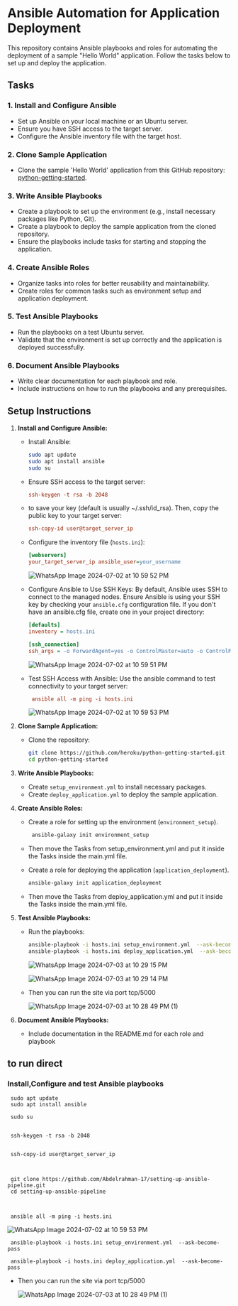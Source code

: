 
# Ansible Automation for Application Deployment

This repository contains Ansible playbooks and roles for automating the deployment of a sample "Hello World" application. Follow the tasks below to set up and deploy the application.

## Tasks

### 1. Install and Configure Ansible
- Set up Ansible on your local machine or an Ubuntu server.
- Ensure you have SSH access to the target server.
- Configure the Ansible inventory file with the target host.

### 2. Clone Sample Application
- Clone the sample 'Hello World' application from this GitHub repository: [python-getting-started](https://github.com/heroku/python-getting-started).

### 3. Write Ansible Playbooks
- Create a playbook to set up the environment (e.g., install necessary packages like Python, Git).
- Create a playbook to deploy the sample application from the cloned repository.
- Ensure the playbooks include tasks for starting and stopping the application.

### 4. Create Ansible Roles
- Organize tasks into roles for better reusability and maintainability.
- Create roles for common tasks such as environment setup and application deployment.

### 5. Test Ansible Playbooks
- Run the playbooks on a test Ubuntu server.
- Validate that the environment is set up correctly and the application is deployed successfully.

### 6. Document Ansible Playbooks
- Write clear documentation for each playbook and role.
- Include instructions on how to run the playbooks and any prerequisites.

## Setup Instructions

1. **Install and Configure Ansible:**
   - Install Ansible:
     ```bash
     sudo apt update
     sudo apt install ansible
     sudo su
     ```
   - Ensure SSH access to the target server:
     ```ini
     ssh-keygen -t rsa -b 2048
     ```
   - to save your key (default is usually ~/.ssh/id_rsa). Then, copy the public key to your target server:  
     ```ini
     ssh-copy-id user@target_server_ip
     ```
   - Configure the inventory file (`hosts.ini`):
     ```ini
     [webservers]
     your_target_server_ip ansible_user=your_username 
     ```
     ![WhatsApp Image 2024-07-02 at 10 59 52 PM](https://github.com/Abdelrahman-17/setting-up-ansible-pipeline/assets/83679041/c686b6a1-a24a-43a9-96a7-432e4adf6ed0)
   - Configure Ansible to Use SSH Keys:
       By default, Ansible uses SSH to connect to the managed nodes. Ensure Ansible is using your SSH key by checking your `ansible.cfg` configuration file. If you don't have an ansible.cfg file, create one in your project directory:

      ```ini
      [defaults]
      inventory = hosts.ini

      [ssh_connection]
      ssh_args = -o ForwardAgent=yes -o ControlMaster=auto -o ControlPersist=60s

     ```

     ![WhatsApp Image 2024-07-02 at 10 59 51 PM](https://github.com/Abdelrahman-17/setting-up-ansible-pipeline/assets/83679041/9da6b366-2f45-466f-b817-b81f590fac82)
   - Test SSH Access with Ansible:
     Use the ansible command to test connectivity to your target server:
     ```ini
      ansible all -m ping -i hosts.ini
     ```
     ![WhatsApp Image 2024-07-02 at 10 59 53 PM](https://github.com/Abdelrahman-17/setting-up-ansible-pipeline/assets/83679041/4ae1c5eb-3b23-4378-af66-0f6341762b2d)


2. **Clone Sample Application:**
   - Clone the repository:
     ```bash
     git clone https://github.com/heroku/python-getting-started.git
     cd python-getting-started
     ```

3. **Write Ansible Playbooks:**
   - Create `setup_environment.yml` to install necessary packages.
   - Create `deploy_application.yml` to deploy the sample application.

4. **Create Ansible Roles:**
   - Create a role for setting up the environment (`environment_setup`).
     ```bash
      ansible-galaxy init environment_setup

     ```
   - Then move the Tasks from setup_environment.yml and put it inside the Tasks inside the main.yml file.

    
   - Create a role for deploying the application (`application_deployment`).
      ```bash
      ansible-galaxy init application_deployment


     ```
      
   - Then move the Tasks from deploy_application.yml and put it inside the Tasks inside the main.yml file.



5. **Test Ansible Playbooks:**
   - Run the playbooks:
     ```bash
     ansible-playbook -i hosts.ini setup_environment.yml  --ask-become-pass
     ansible-playbook -i hosts.ini deploy_application.yml  --ask-become-pass
     ```

     ![WhatsApp Image 2024-07-03 at 10 29 15 PM](https://github.com/Abdelrahman-17/setting-up-ansible-pipeline/assets/83679041/2fb22f56-c582-4dcf-a9e0-c12160c1cd3e)


     ![WhatsApp Image 2024-07-03 at 10 29 14 PM](https://github.com/Abdelrahman-17/setting-up-ansible-pipeline/assets/83679041/be21b6a4-5774-4fc7-a0a4-b591e82103b8)


   - Then you can run the site via port tcp/5000 

     ![WhatsApp Image 2024-07-03 at 10 28 49 PM (1)](https://github.com/Abdelrahman-17/setting-up-ansible-pipeline/assets/83679041/750cdf0a-5c4e-428e-abac-196dea63a7b2)


6. **Document Ansible Playbooks:**
   - Include documentation in the README.md for each role and playbook




## to run direct

###  Install,Configure and test Ansible playbooks

    
     sudo apt update
     sudo apt install ansible

     sudo su
     

     ssh-keygen -t rsa -b 2048
     
    
     ssh-copy-id user@target_server_ip
    

     
     git clone https://github.com/Abdelrahman-17/setting-up-ansible-pipeline.git
     cd setting-up-ansible-pipeline
     

     
     ansible all -m ping -i hosts.ini
       

   ![WhatsApp Image 2024-07-02 at 10 59 53 PM](https://github.com/Abdelrahman-17/setting-up-ansible-pipeline/assets/83679041/4ae1c5eb-3b23-4378-af66-0f6341762b2d)


       
     ansible-playbook -i hosts.ini setup_environment.yml  --ask-become-pass

     ansible-playbook -i hosts.ini deploy_application.yml  --ask-become-pass
     


- Then you can run the site via port tcp/5000 

     ![WhatsApp Image 2024-07-03 at 10 28 49 PM (1)](https://github.com/Abdelrahman-17/setting-up-ansible-pipeline/assets/83679041/750cdf0a-5c4e-428e-abac-196dea63a7b2)









   
   


